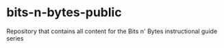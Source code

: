 # bits-n-bytes-public
Repository that contains all content for the Bits n' Bytes instructional guide series

